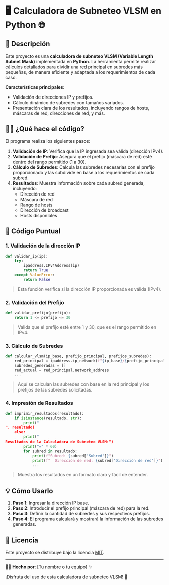 
# 🖥️ **Calculadora de Subneteo VLSM en Python** 🌐

## 📜 Descripción

Este proyecto es una **calculadora de subneteo VLSM (Variable Length Subnet Mask)** implementada en **Python**. La herramienta permite realizar cálculos detallados para dividir una red principal en subredes más pequeñas, de manera eficiente y adaptada a los requerimientos de cada caso.

**Características principales**:
- Validación de direcciones IP y prefijos.
- Cálculo dinámico de subredes con tamaños variados.
- Presentación clara de los resultados, incluyendo rangos de hosts, máscaras de red, direcciones de red, y más.

## 🧑‍💻 **¿Qué hace el código?**

El programa realiza los siguientes pasos:
1. **Validación de IP**: Verifica que la IP ingresada sea válida (dirección IPv4).
2. **Validación de Prefijo**: Asegura que el prefijo (máscara de red) esté dentro del rango permitido (1 a 30).
3. **Cálculo de Subredes**: Calcula las subredes necesarias con el prefijo proporcionado y las subdivide en base a los requerimientos de cada subred.
4. **Resultados**: Muestra información sobre cada subred generada, incluyendo:
    - Dirección de red
    - Máscara de red
    - Rango de hosts
    - Dirección de broadcast
    - Hosts disponibles

## 📝 **Código Puntual**

### 1. Validación de la dirección IP

```python
def validar_ip(ip):
    try:
        ipaddress.IPv4Address(ip)
        return True
    except ValueError:
        return False
```

> Esta función verifica si la dirección IP proporcionada es válida (IPv4).

### 2. Validación del Prefijo

```python
def validar_prefijo(prefijo):
    return 1 <= prefijo <= 30
```

> Valida que el prefijo esté entre 1 y 30, que es el rango permitido en IPv4.

### 3. Cálculo de Subredes

```python
def calcular_vlsm(ip_base, prefijo_principal, prefijos_subredes):
    red_principal = ipaddress.ip_network(f"{ip_base}/{prefijo_principal}", strict=False)
    subredes_generadas = []
    red_actual = red_principal.network_address
    ...
```

> Aquí se calculan las subredes con base en la red principal y los prefijos de las subredes solicitadas.

### 4. Impresión de Resultados

```python
def imprimir_resultados(resultado):
    if isinstance(resultado, str):
        print("
", resultado)
    else:
        print("
Resultados de la Calculadora de Subneteo VLSM:")
        print("=" * 60)
        for subred in resultado:
            print(f"Subred: {subred['Subred']}")
            print(f"  Dirección de red: {subred['Dirección de red']}")
            ...
```

> Muestra los resultados en un formato claro y fácil de entender.

## 💡 **Cómo Usarlo**

1. **Paso 1**: Ingresar la dirección IP base.
2. **Paso 2**: Introducir el prefijo principal (máscara de red) para la red.
3. **Paso 3**: Definir la cantidad de subredes y sus respectivos prefijos.
4. **Paso 4**: El programa calculará y mostrará la información de las subredes generadas.

## 🚀 **Licencia**

Este proyecto se distribuye bajo la licencia [MIT](https://choosealicense.com/licenses/mit/).

---

👨‍💻 **Hecho por**: [Tu nombre o tu equipo] ✨

¡Disfruta del uso de esta calculadora de subneteo VLSM! 🚀
